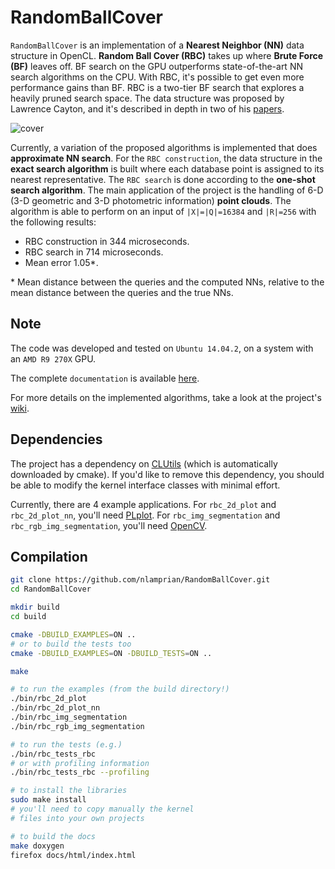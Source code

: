 RandomBallCover
===============

`RandomBallCover` is an implementation of a **Nearest Neighbor (NN)** data structure in OpenCL. **Random Ball Cover (RBC)** takes up where **Brute Force (BF)** leaves off. BF search on the GPU outperforms state-of-the-art NN search algorithms on the CPU. With RBC, it's possible to get even more performance gains than BF. RBC is a two-tier BF search that explores a heavily pruned search space. The data structure was proposed by Lawrence Cayton, and it's described in depth in two of his [papers](http://www.lcayton.com/papers.html).

![cover](https://github.com/nlamprian/RandomBallCover/wiki/assets/rbc.png)

Currently, a variation of the proposed algorithms is implemented that does **approximate NN search**. For the `RBC construction`, the data structure in the **exact search algorithm** is built where each database point is assigned to its nearest representative. The `RBC search` is done according to the **one-shot search algorithm**. The main application of the project is the handling of 6-D (3-D geometric and 3-D photometric information) **point clouds**. The algorithm is able to perform on an input of `|X|=|Q|=16384` and `|R|=256` with the following results:
* RBC construction in 344 microseconds.
* RBC search in 714 microseconds.
* Mean error 1.05\*.

\* Mean distance between the queries and the computed NNs, relative to the mean distance between the queries and the true NNs.

Note
----

The code was developed and tested on `Ubuntu 14.04.2`, on a system with an `AMD R9 270X` GPU.

The complete `documentation` is available [here](https://random-ball-cover.nlamprian.me).

For more details on the implemented algorithms, take a look at the project's [wiki](https://github.com/nlamprian/RandomBallCover/wiki/Algorithms).

Dependencies
------------

The project has a dependency on [CLUtils](https://github.com/nlamprian/CLUtils) (which is automatically downloaded by cmake). If you'd like to remove this dependency, you should be able to modify the kernel interface classes with minimal effort.

Currently, there are 4 example applications. For `rbc_2d_plot` and `rbc_2d_plot_nn`, you'll need [PLplot](http://plplot.sourceforge.net/). For `rbc_img_segmentation` and `rbc_rgb_img_segmentation`, you'll need [OpenCV](https://github.com/jayrambhia/Install-OpenCV).

Compilation
-----------

```bash
git clone https://github.com/nlamprian/RandomBallCover.git
cd RandomBallCover

mkdir build
cd build

cmake -DBUILD_EXAMPLES=ON ..
# or to build the tests too
cmake -DBUILD_EXAMPLES=ON -DBUILD_TESTS=ON ..

make

# to run the examples (from the build directory!)
./bin/rbc_2d_plot
./bin/rbc_2d_plot_nn
./bin/rbc_img_segmentation
./bin/rbc_rgb_img_segmentation

# to run the tests (e.g.)
./bin/rbc_tests_rbc
# or with profiling information
./bin/rbc_tests_rbc --profiling

# to install the libraries
sudo make install
# you'll need to copy manually the kernel 
# files into your own projects

# to build the docs
make doxygen
firefox docs/html/index.html
```
